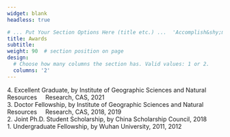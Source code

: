 ```yaml
---
widget: blank
headless: true

# ... Put Your Section Options Here (title etc.) ...  'Accomplish&shy;ments'
title: Awards
subtitle:
weight: 90  # section position on page
design:
  # Choose how many columns the section has. Valid values: 1 or 2.
  columns: '2'
---
```


4\. Excellent Graduate, by Institute of Geographic Sciences and Natural Resources &nbsp;&nbsp;&nbsp;&nbsp;Research, CAS, 2021  
3\. Doctor Fellowship, by Institute of Geographic Sciences and Natural Resources &nbsp;&nbsp;&nbsp;&nbsp;Research, CAS, 2018, 2019  
2\. Joint Ph.D. Student Scholarship, by China Scholarship Council, 2018  
1\. Undergraduate Fellowship, by Wuhan University, 2011, 2012



